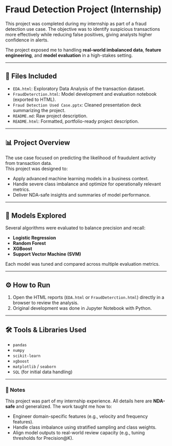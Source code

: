 # Fraud Detection Project (Internship)

This project was completed during my internship as part of a fraud detection use case. The objective was to identify suspicious transactions more effectively while reducing false positives, giving analysts higher confidence in alerts.  

The project exposed me to handling **real-world imbalanced data**, **feature engineering**, and **model evaluation** in a high-stakes setting.

---

## 📁 Files Included

- `EDA.html`: Exploratory Data Analysis of the transaction dataset.  
- `FraudDeterction.html`: Model development and evaluation notebook (exported to HTML).
- `Fraud Detection Used Case.pptx`: Cleaned presentation deck summarizing the project.    
- `README.md`: Raw project description.  
- `README.html`: Formatted, portfolio-ready project description.  

---

## 📊 Project Overview

The use case focused on predicting the likelihood of fraudulent activity from transaction data.  
This project was designed to:  
- Apply advanced machine learning models in a business context.  
- Handle severe class imbalance and optimize for operationally relevant metrics.  
- Deliver NDA-safe insights and summaries of model performance.  

---

## 🧪 Models Explored

Several algorithms were evaluated to balance precision and recall:  
- **Logistic Regression**  
- **Random Forest**  
- **XGBoost**  
- **Support Vector Machine (SVM)**  

Each model was tuned and compared across multiple evaluation metrics.  

---

## ⚙️ How to Run

1. Open the HTML reports (`EDA.html` or `FraudDeterction.html`) directly in a browser to review the analysis.  
2. Original development was done in Jupyter Notebook with Python.  

---

## 🛠️ Tools & Libraries Used

- `pandas`  
- `numpy`  
- `scikit-learn`  
- `xgboost`  
- `matplotlib` / `seaborn`  
- `SQL` (for initial data handling)  

---

### 🔖 Notes

This project was part of my internship experience. All details here are **NDA-safe** and generalized. The work taught me how to:  
- Engineer domain-specific features (e.g., velocity and frequency features).  
- Handle class imbalance using stratified sampling and class weights.  
- Align model outputs to real-world review capacity (e.g., tuning thresholds for Precision@K).  
